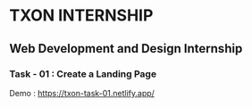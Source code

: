 # TXON INTERNSHIP
## Web Development and Design Internship
### Task - 01 : Create a Landing Page
Demo : https://txon-task-01.netlify.app/